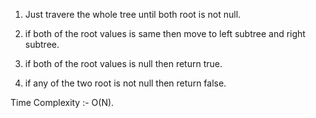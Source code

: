 <!-- Approach -->

1. Just travere the whole tree until both root is not null. 

2. if both of the root values is same then move to left subtree and right subtree.

3. if both of the root values is null then return true.

4. if any of the two root is not null then return false.

Time Complexity :- O(N).